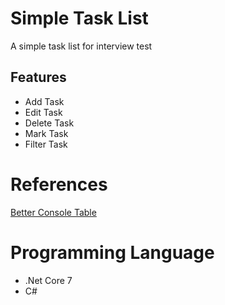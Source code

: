 # Simple Task List
A simple task list for interview test
## Features
* Add Task
* Edit Task
* Delete Task
* Mark Task
* Filter Task
# References
[Better Console Table](https://github.com/douglasg14b/BetterConsoleTables)
# Programming Language
* .Net Core 7
* C#
